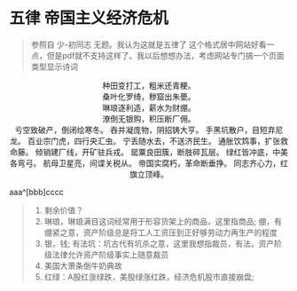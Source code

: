 # 五律 帝国主义经济危机
> 参照自 少-初同志 无题。我认为这就是五律了 
> 这个格式居中网站好看一点，但是pdf就不支持这样了。我以后想想办法，考虑网站专门搞一个页面类型显示诗词

<center>
种田变打工，粗米还青粳。<br/>
桑叶化罗绮，秽窟出朱甍。<br/>
琳琅逐利造，薪水为财绷。<br/>
潦倒无银购，积压断厂佣。<br/>
亏空致破产，倒闭绘寒冬。
吞并凝庞物，阴招铸大亨。
手黑坑散户，目短弃尼龙。
百业宗门虎，四行央汇虫。
宁丢随水去，不送济民生。
通胀饮鸩事，扩张救命藤。
倾销建厂线，开矿驻兵戎。
罂粟良田簇，断肢碎瓦层。
绿红皆冲底，中美各弯弓。
航母卫星亮，间谍关税从。
帝国实腐朽，革命断垂挣。
同志齐心力，红旗立顶峰。
</center>

aaa^[bbb]cccc

> 1. 剩余价值？
> 1. 琳琅，琳琅满目这词经常用于形容货架上的商品，这里指商品; 绷，有绷紧之意，资产阶级总是将工人工资压到正好够劳动力再生产的程度
> 2. 银，钱; 有法坑：坑古代有坑杀之意，这里我想指裁员，有法，资产阶级法律允许资产阶级事实上随意裁员 
> 3. 美国大萧条倒牛奶典故
> 4. 红绿：A股红涨绿跌，美股绿涨红跌，经济危机股市直接崩盘; 
<!--stackedit_data:
eyJoaXN0b3J5IjpbLTI1NDIyNjc5NCwtMjA5OTEyNjg1OSwxMz
c3ODA3NTI5LC0xMDgwOTI4MjYwLDQ3MzE3NzAzMSwxNTUxMjc1
NDkxLC0yMDk5MzkwMzMzLC0xMDA3MzkxOTc4LC0xNDMwODE2MD
U2LDEyMTQ0MDA3NTYsODY0MDY5MTU3LC0zNzg3NzY1ODMsMTEz
MjE5NTY1MCwtNTU2NzAyNDg4LDkwNTQ2MTI3LDE1NzMxMzYwMD
IsLTEzODYxNzkwMjMsLTIxMjg0NTc1NTEsMTQzNTc1ODgwLDE5
MjE2ODQzNjhdfQ==
-->